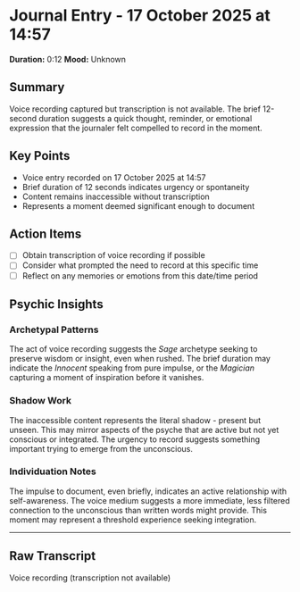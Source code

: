 # Journal Entry - 17 October 2025 at 14:57

**Duration:** 0:12
**Mood:** Unknown

## Summary
Voice recording captured but transcription is not available. The brief 12-second duration suggests a quick thought, reminder, or emotional expression that the journaler felt compelled to record in the moment.

## Key Points
- Voice entry recorded on 17 October 2025 at 14:57
- Brief duration of 12 seconds indicates urgency or spontaneity
- Content remains inaccessible without transcription
- Represents a moment deemed significant enough to document

## Action Items
- [ ] Obtain transcription of voice recording if possible
- [ ] Consider what prompted the need to record at this specific time
- [ ] Reflect on any memories or emotions from this date/time period

## Psychic Insights

### Archetypal Patterns
The act of voice recording suggests the *Sage* archetype seeking to preserve wisdom or insight, even when rushed. The brief duration may indicate the *Innocent* speaking from pure impulse, or the *Magician* capturing a moment of inspiration before it vanishes.

### Shadow Work
The inaccessible content represents the literal shadow - present but unseen. This may mirror aspects of the psyche that are active but not yet conscious or integrated. The urgency to record suggests something important trying to emerge from the unconscious.

### Individuation Notes
The impulse to document, even briefly, indicates an active relationship with self-awareness. The voice medium suggests a more immediate, less filtered connection to the unconscious than written words might provide. This moment may represent a threshold experience seeking integration.

---

## Raw Transcript
Voice recording (transcription not available)